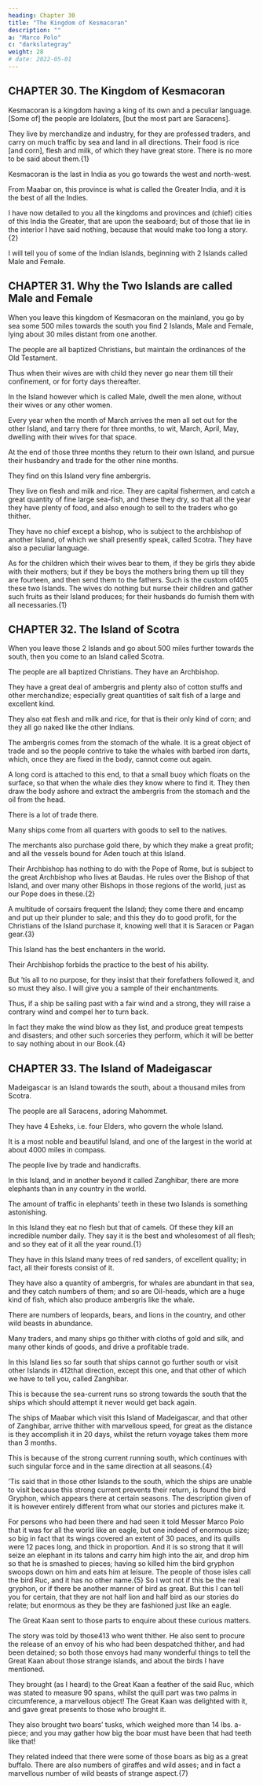 ```yaml
---
heading: Chapter 30
title: "The Kingdom of Kesmacoran"
description: ""
a: "Marco Polo"
c: "darkslategray"
weight: 28
# date: 2022-05-01
---
```




## CHAPTER 30. The Kingdom of Kesmacoran

Kesmacoran is a kingdom having a king of its own and a peculiar language. [Some of] the people are Idolaters, [but the most part are Saracens]. 

They live by merchandize and industry, for they are professed traders, and carry on much traffic by sea and land in all directions. Their food is rice [and corn], flesh and milk, of which they have great store. There is no more to be said about them.{1}

Kesmacoran is the last in India as you go towards the west and north-west.

From Maabar on, this province is what is called the Greater India, and it is the best of all the Indies.

I have now detailed to you all the kingdoms and provinces and (chief) cities of this India the Greater, that are upon the seaboard; but of those that lie in the interior I have said nothing, because that would make too long a story.{2}

I will tell you of some of the Indian Islands, beginning with 2 Islands called Male and Female.


## CHAPTER 31. Why the Two Islands are called Male and Female

When you leave this kingdom of Kesmacoran on the mainland, you go by sea some 500 miles towards the south you find 2 Islands, Male and Female, lying about 30 miles distant from one another. 

The people are all baptized Christians, but maintain the ordinances of the Old Testament.

Thus when their wives are with child they never go near them till their confinement, or for forty days thereafter.

In the Island however which is called Male, dwell the men alone, without their wives or any other women.

Every year when the month of March arrives the men all set out for the other Island, and tarry there for three months, to wit, March, April, May, dwelling with their wives for that space. 

At the end of those three months they return to their own Island, and pursue their husbandry and trade for the other nine months.

They find on this Island very fine ambergris. 

They live on flesh and milk and rice. They are capital fishermen, and catch a great quantity of fine large sea-fish, and these they dry, so that all the year they have plenty of food, and also enough to sell to the traders who go thither. 

They have no chief except a bishop, who is subject to the archbishop of another Island, of which we shall presently speak, called Scotra. They have also a peculiar language.

As for the children which their wives bear to them, if they be girls they abide with their mothers; but if they be boys the mothers bring them up till they are fourteen, and then send them to the fathers. Such is the custom of405 these two Islands. The wives do nothing but nurse their children and gather such fruits as their Island produces; for their husbands do furnish them with all necessaries.{1}


## CHAPTER 32. The Island of Scotra

When you leave those 2 Islands and go about 500 miles further towards the south, then you come to an Island called Scotra.

The people are all baptized Christians. They have an Archbishop.

They have a great deal of ambergris and plenty also of cotton stuffs and other merchandize; especially great quantities of salt fish of a large and excellent kind.

They also eat flesh and milk and rice, for that is their only kind of corn; and they all go naked like the other Indians.

The ambergris comes from the stomach of the whale. It is a great object of trade and so the people contrive to take the whales with barbed iron darts, which, once they are fixed in the body, cannot come out again. 

A long cord is attached to this end, to that a small buoy which floats on the surface, so that when the whale dies they know where to find it. They then draw the body ashore and extract the ambergris from the stomach and the oil from the head.

There is a lot of trade there.

Many ships come from all quarters with goods to sell to the natives. 

The merchants also purchase gold there, by which they make a great profit; and all the vessels bound for Aden touch at this Island.

Their Archbishop has nothing to do with the Pope of Rome, but is subject to the great Archbishop who lives at Baudas. He rules over the Bishop of that Island, and over many other Bishops in those regions of the world, just as our Pope does in these.{2}

A multitude of corsairs frequent the Island; they come there and encamp and put up their plunder to sale; and this they do to good profit, for the Christians of the Island purchase it, knowing well that it is Saracen or Pagan gear.{3}

This Island has the best enchanters in the world.

Their Archbishop forbids the practice to the best of his ability.

But ’tis all to no purpose, for they insist that their forefathers followed it, and so must they also. I will give you a sample of their enchantments.

Thus, if a ship be sailing past with a fair wind and a strong, they will raise a contrary wind and compel her to turn back. 

In fact they make the wind blow as they list, and produce great tempests and disasters; and other such sorceries they perform, which it will be better to say nothing about in our Book.{4}


## CHAPTER 33. The Island of Madeigascar

Madeigascar is an Island towards the south, about a thousand miles from Scotra. 

The people are all Saracens, adoring Mahommet. 

They have 4 Esheks, i.e. four Elders, who govern the whole Island.

It is a most noble and beautiful Island, and one of the largest in the world at about 4000 miles in compass.

The people live by trade and handicrafts.

In this Island, and in another beyond it called Zanghibar, there are more elephants than in any country in the world.

The amount of traffic in elephants’ teeth in these two Islands is something astonishing.

In this Island they eat no flesh but that of camels. Of these they kill an incredible number daily. They say it is the best and wholesomest of all flesh; and so they eat of it all the year round.{1}

They have in this Island many trees of red sanders, of excellent quality; in fact, all their forests consist of it.

They have also a quantity of ambergris, for whales are abundant in that sea, and they catch numbers of them; and so are Oil-heads, which are a huge kind of fish, which also produce ambergris like the whale.

There are numbers of leopards, bears, and lions in the country, and other wild beasts in abundance. 

Many traders, and many ships go thither with cloths of gold and silk, and many other kinds of goods, and drive a profitable trade.

In this Island lies so far south that ships cannot go further south or visit other Islands in 412that direction, except this one, and that other of which we have to tell you, called Zanghibar.

This is because the sea-current runs so strong towards the south that the ships which should attempt it never would get back again. 

The ships of Maabar which visit this Island of Madeigascar, and that other of Zanghibar, arrive thither with marvellous speed, for great as the distance is they accomplish it in 20 days, whilst the return voyage takes them more than 3 months. 

This is because of the strong current running south, which continues with such singular force and in the same direction at all seasons.{4}

’Tis said that in those other Islands to the south, which the ships are unable to visit because this strong current prevents their return, is found the bird Gryphon, which appears there at certain seasons. The description given of it is however entirely different from what our stories and pictures make it.

For persons who had been there and had seen it told Messer Marco Polo that it was for all the world like an eagle, but one indeed of enormous size; so big in fact that its wings covered an extent of 30 paces, and its quills were 12 paces long, and thick in proportion. And it is so strong that it will seize an elephant in its talons and carry him high into the air, and drop him so that he is smashed to pieces; having so killed him the bird gryphon swoops down on him and eats him at leisure. The people of those isles call the bird Ruc, and it has no other name.{5} So I wot not if this be the real gryphon, or if there be another manner of bird as great. But this I can tell you for certain, that they are not half lion and half bird as our stories do relate; but enormous as they be they are fashioned just like an eagle.

The Great Kaan sent to those parts to enquire about these curious matters.

The story was told by those413 who went thither. He also sent to procure the release of an envoy of his who had been despatched thither, and had been detained; so both those envoys had many wonderful things to tell the Great Kaan about those strange islands, and about the birds I have mentioned.

They brought (as I heard) to the Great Kaan a feather of the said Ruc, which was stated to measure 90 spans, whilst the quill part was two palms in circumference, a marvellous object! The Great Kaan was delighted with it, and gave great presents to those who brought it.

They also brought two boars’ tusks, which weighed more than 14 lbs. a-piece; and you may gather how big the boar must have been that had teeth like that!

They related indeed that there were some of those boars as big as a great buffalo. There are also numbers of giraffes and wild asses; and in fact a marvellous number of wild beasts of strange aspect.{7}



